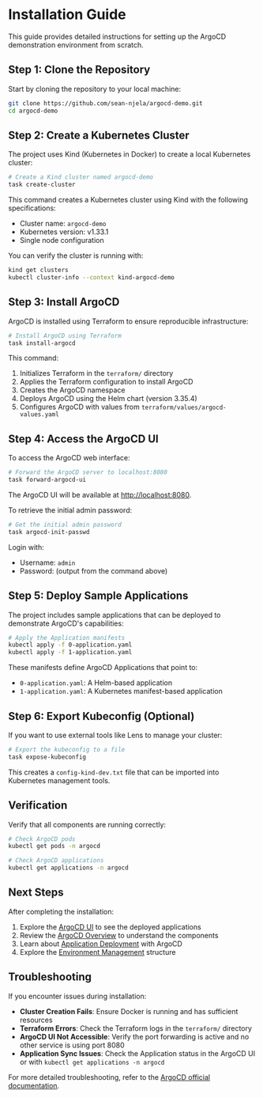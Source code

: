 # Installation Guide

This guide provides detailed instructions for setting up the ArgoCD demonstration environment from scratch.

## Step 1: Clone the Repository

Start by cloning the repository to your local machine:

```bash
git clone https://github.com/sean-njela/argocd-demo.git
cd argocd-demo
```

## Step 2: Create a Kubernetes Cluster

The project uses Kind (Kubernetes in Docker) to create a local Kubernetes cluster:

```bash
# Create a Kind cluster named argocd-demo
task create-cluster
```

This command creates a Kubernetes cluster using Kind with the following specifications:
- Cluster name: `argocd-demo`
- Kubernetes version: v1.33.1
- Single node configuration

You can verify the cluster is running with:

```bash
kind get clusters
kubectl cluster-info --context kind-argocd-demo
```

## Step 3: Install ArgoCD

ArgoCD is installed using Terraform to ensure reproducible infrastructure:

```bash
# Install ArgoCD using Terraform
task install-argocd
```

This command:
1. Initializes Terraform in the `terraform/` directory
2. Applies the Terraform configuration to install ArgoCD
3. Creates the ArgoCD namespace
4. Deploys ArgoCD using the Helm chart (version 3.35.4)
5. Configures ArgoCD with values from `terraform/values/argocd-values.yaml`

## Step 4: Access the ArgoCD UI

To access the ArgoCD web interface:

```bash
# Forward the ArgoCD server to localhost:8080
task forward-argocd-ui
```

The ArgoCD UI will be available at [http://localhost:8080](http://localhost:8080).

To retrieve the initial admin password:

```bash
# Get the initial admin password
task argocd-init-passwd
```

Login with:
- Username: `admin`
- Password: (output from the command above)

## Step 5: Deploy Sample Applications

The project includes sample applications that can be deployed to demonstrate ArgoCD's capabilities:

```bash
# Apply the Application manifests
kubectl apply -f 0-application.yaml
kubectl apply -f 1-application.yaml
```

These manifests define ArgoCD Applications that point to:
- `0-application.yaml`: A Helm-based application
- `1-application.yaml`: A Kubernetes manifest-based application

## Step 6: Export Kubeconfig (Optional)

If you want to use external tools like Lens to manage your cluster:

```bash
# Export the kubeconfig to a file
task expose-kubeconfig
```

This creates a `config-kind-dev.txt` file that can be imported into Kubernetes management tools.

## Verification

Verify that all components are running correctly:

```bash
# Check ArgoCD pods
kubectl get pods -n argocd

# Check ArgoCD applications
kubectl get applications -n argocd
```

## Next Steps

After completing the installation:

1. Explore the [ArgoCD UI](http://localhost:8080) to see the deployed applications
2. Review the [ArgoCD Overview](../argocd/overview.md) to understand the components
3. Learn about [Application Deployment](../argocd/applications.md) with ArgoCD
4. Explore the [Environment Management](../argocd/environments.md) structure

## Troubleshooting

If you encounter issues during installation:

- **Cluster Creation Fails**: Ensure Docker is running and has sufficient resources
- **Terraform Errors**: Check the Terraform logs in the `terraform/` directory
- **ArgoCD UI Not Accessible**: Verify the port forwarding is active and no other service is using port 8080
- **Application Sync Issues**: Check the Application status in the ArgoCD UI or with `kubectl get applications -n argocd`

For more detailed troubleshooting, refer to the [ArgoCD official documentation](https://argo-cd.readthedocs.io/en/stable/user-guide/troubleshooting/).
